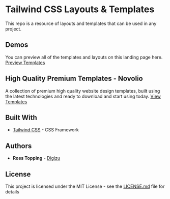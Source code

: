 # Tailwind CSS Layouts & Templates

This repo is a resource of layouts and templates that can be used in any project.

## Demos

You can preview all of the templates and layouts on this landing page here. [Preview Templates](https://templates.digizu.co.uk/)

## High Quality Premium Templates - Novolio

A collection of premium high quality website design templates, built using the latest technologies and ready to download and start using today. 
 [View Templates](https://novolio.dev)

## Built With

* [Tailwind CSS](https://tailwindcss.com/) - CSS Framework

## Authors

* **Ross Topping** - [Digizu](https://digizu.co.uk)

## License

This project is licensed under the MIT License - see the [LICENSE.md](LICENSE.md) file for details
